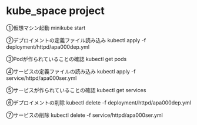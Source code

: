 # kube_space project

①仮想マシン起動
minikube start

②デプロイメントの定義ファイル読み込み
kubectl apply -f deployment/httpd/apa000dep.yml

③Podが作られていることの確認
kubectl get pods

④サービスの定義ファイルの読み込み
kubectl apply -f service/httpd/apa000ser.yml

⑤サービスが作られていることの確認
kubectl get services

⑥デプロイメントの削除
kubectl delete -f deployment/httpd/apa000dep.yml

⑦サービスの削除
kubectl delete -f service/httpd/apa000ser.yml